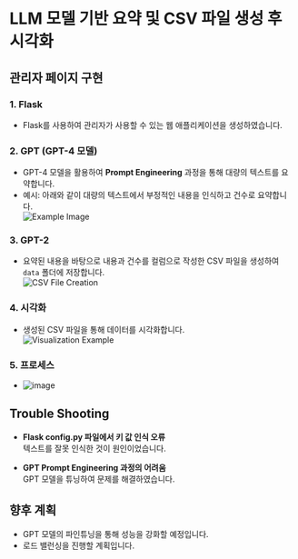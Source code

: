# LLM 모델 기반 요약 및 CSV 파일 생성 후 시각화

## 관리자 페이지 구현

### 1. Flask
- Flask를 사용하여 관리자가 사용할 수 있는 웹 애플리케이션을 생성하였습니다.

### 2. GPT (GPT-4 모델)
- GPT-4 모델을 활용하여 **Prompt Engineering** 과정을 통해 대량의 텍스트를 요약합니다.
- 예시: 아래와 같이 대량의 텍스트에서 부정적인 내용을 인식하고 건수로 요약합니다.  
  ![Example Image](https://github.com/user-attachments/assets/bf8cb826-7f01-4a9d-94e0-482cb5c5f09c)

### 3. GPT-2
- 요약된 내용을 바탕으로 내용과 건수를 컬럼으로 작성한 CSV 파일을 생성하여 `data` 폴더에 저장합니다.  
  ![CSV File Creation](https://github.com/user-attachments/assets/50aa3aa6-30cb-460a-a483-d4e52c0926d1)

### 4. 시각화
- 생성된 CSV 파일을 통해 데이터를 시각화합니다.  
  ![Visualization Example](https://github.com/user-attachments/assets/8ea3855f-eea3-450b-bdb0-7831ef4f3c86)
  
### 5. 프로세스
- ![image](https://github.com/user-attachments/assets/3460b980-becb-4da6-8907-9bb38cb8559f)

## Trouble Shooting

- **Flask config.py 파일에서 키 값 인식 오류**  
  텍스트를 잘못 인식한 것이 원인이었습니다.

- **GPT Prompt Engineering 과정의 어려움**  
  GPT 모델을 튜닝하여 문제를 해결하였습니다.

## 향후 계획

- GPT 모델의 파인튜닝을 통해 성능을 강화할 예정입니다.
- 로드 밸런싱을 진행할 계획입니다.
